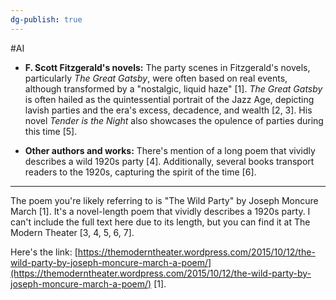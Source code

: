 ```yaml
---
dg-publish: true
---
```

#AI 
*   **F. Scott Fitzgerald's novels:** The party scenes in Fitzgerald's novels, particularly *The Great Gatsby*, were often based on real events, although transformed by a "nostalgic, liquid haze" [1]. *The Great Gatsby* is often hailed as the quintessential portrait of the Jazz Age, depicting lavish parties and the era's excess, decadence, and wealth [2, 3]. His novel *Tender is the Night* also showcases the opulence of parties during this time [5].

*   **Other authors and works:** There's mention of a long poem that vividly describes a wild 1920s party [4]. Additionally, several books transport readers to the 1920s, capturing the spirit of the time [6].

---

The poem you're likely referring to is "The Wild Party" by Joseph Moncure March [1]. It's a novel-length poem that vividly describes a 1920s party. I can't include the full text here due to its length, but you can find it at The Modern Theater [3, 4, 5, 6, 7].

Here's the link: [https://themoderntheater.wordpress.com/2015/10/12/the-wild-party-by-joseph-moncure-march-a-poem/](https://themoderntheater.wordpress.com/2015/10/12/the-wild-party-by-joseph-moncure-march-a-poem/) [1].
